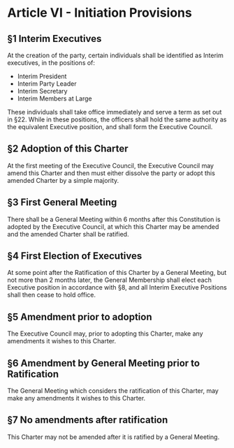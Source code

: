 # Article VI - Initiation Provisions

## §1 Interim Executives

At the creation of the party, certain individuals shall be identified as Interim executives, in the positions of: 

* Interim President
* Interim Party Leader
* Interim Secretary
* Interim Members at Large

These individuals shall take office immediately and serve a term as set out in §22. While in these positions, the officers shall hold the same authority as the equivalent Executive position, and shall form the Executive Council.


## §2 Adoption of this Charter

At the first meeting of the Executive Council, the Executive Council may amend this Charter and then must either dissolve the party or adopt this amended Charter by a simple majority.


## §3 First General Meeting

There shall be a General Meeting within 6 months after this Constitution is adopted by the Executive Council, at which this Charter may be amended and the amended Charter shall be ratified.


## §4 First Election of Executives

At some point after the Ratification of this Charter by a General Meeting, but not more than 2 months later, the General Membership shall elect each Executive position in accordance with §8, and all Interim Executive Positions shall then cease to hold office.


## §5 Amendment prior to adoption

The Executive Council may, prior to adopting this Charter, make any amendments it wishes to this Charter.


## §6 Amendment by General Meeting prior to Ratification

The General Meeting which considers the ratification of this Charter, may make any amendments it wishes to this Charter.


## §7 No amendments after ratification

This Charter may not be amended after it is ratified by a General Meeting.
